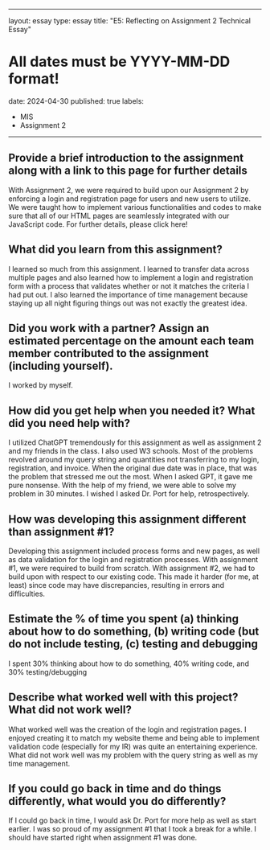 
---
layout: essay
type: essay
title: "E5: Reflecting on Assignment 2 Technical Essay"
# All dates must be YYYY-MM-DD format!
date: 2024-04-30
published: true
labels:
  - MIS
  - Assignment 2
---

## Provide a brief introduction to the assignment along with a link to this page for further details
With Assignment 2, we were required to build upon our Assignment 2 by enforcing a login and registration page for users and new users to utilize. We were taught how to implement various functionalities and codes to make sure that all of our HTML pages are seamlessly integrated with our JavaScript code. For further details, please click here!

## What did you learn from this assignment?
I learned so much from this assignment. I learned to transfer data across multiple pages and also learned how to implement a login and registration form with a process that validates whether or not it matches the criteria I had put out. I also learned the importance of time management because staying up all night figuring things out was not exactly the greatest idea.

## Did you work with a partner? Assign an estimated percentage on the amount each team member contributed to the assignment (including yourself).
I worked by myself. 

## How did you get help when you needed it? What did you need help with?
I utilized ChatGPT tremendously for this assignment as well as assignment 2 and my friends in the class. I also used W3 schools. Most of the problems revolved around my query string and quantities not transferring to my login, registration, and invoice. When the original due date was in place, that was the problem that stressed me out the most. When I asked GPT, it gave me pure nonsense. With the help of my friend, we were able to solve my problem in 30 minutes. I wished I asked Dr. Port for help, retrospectively.

## How was developing this assignment different than assignment #1?
Developing this assignment included process forms and new pages, as well as data validation for the login and registration processes. With assignment #1, we were required to build from scratch. With assignment #2, we had to build upon with respect to our existing code. This made it harder (for me, at least) since code may have discrepancies, resulting in errors and difficulties. 

## Estimate the % of time you spent (a) thinking about how to do something, (b) writing code (but do not include testing, (c) testing and debugging
I spent 30% thinking about how to do something, 40% writing code, and 30% testing/debugging

## Describe what worked well with this project? What did not work well?
What worked well was the creation of the login and registration pages. I enjoyed creating it to match my website theme and being able to implement validation code (especially for my IR) was quite an entertaining experience. What did not work well was my problem with the query string as well as my time management.

## If you could go back in time and do things differently, what would you do differently?
If I could go back in time, I would ask Dr. Port for more help as well as start earlier. I was so proud of my assignment #1 that I took a break for a while. I should have started right when assignment #1 was done. 


